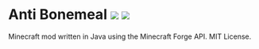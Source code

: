 

# Anti Bonemeal [![](http://cf.way2muchnoise.eu/320757.svg)](https://minecraft.curseforge.com/projects/anti-bonemeal) [![](http://cf.way2muchnoise.eu/versions/320757.svg)](https://minecraft.curseforge.com/projects/anti-bonemeal)
Minecraft mod written in Java using the Minecraft Forge API.  MIT License.

